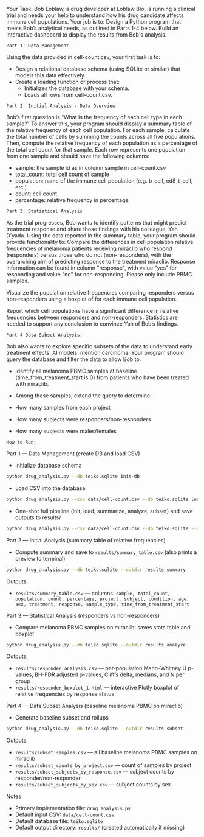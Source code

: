 Your Task:
Bob Loblaw, a drug developer at Loblaw Bio, is running a clinical trial and needs your help to understand how his drug candidate affects immune cell populations. Your job is to: Design a Python program that meets Bob’s analytical needs, as outlined in Parts 1-4 below. 
Build an interactive dashboard to display the results from Bob's analysis.

`Part 1: Data Management`

Using the data provided in cell-count.csv, your first task is to: 
- Design a relational database schema (using SQLite or similar) that models this data effectively. 
- Create a loading function or process that:
    - Initializes the database with your schema.
    - Loads all rows from cell-count.csv.

`Part 2: Initial Analysis - Data Overview`

Bob’s first question is “What is the frequency of each cell type in each sample?” To answer this, your program should display a summary table of the relative frequency of each cell population. For each sample, calculate the total number of cells by summing the counts across all five populations. Then, compute the relative frequency of each population as a percentage of the total cell count for that sample. Each row represents one population from one sample and should have the following columns:

- sample: the sample id as in column sample in cell-count.csv
- total_count: total cell count of sample
- population: name of the immune cell population (e.g. b_cell, cd8_t_cell, etc.)
- count: cell count
- percentage: relative frequency in percentage

`Part 3: Statistical Analysis`

As the trial progresses, Bob wants to identify patterns that might predict treatment response and share those findings with his colleague, Yah D’yada. Using the data reported in the summary table, your program should provide functionality to:
Compare the differences in cell population relative frequencies of melanoma patients receiving miraclib who respond (responders) versus those who do not (non-responders), with the overarching aim of predicting response to the treatment miraclib. Response information can be found in column "response", with value "yes" for responding and value "no" for non-responding. Please only include PBMC samples.

Visualize the population relative frequencies comparing responders versus non-responders using a boxplot of for each immune cell population.

Report which cell populations have a significant difference in relative frequencies between responders and non-responders. Statistics are needed to support any conclusion to convince Yah of Bob’s findings. 

`Part 4 Data Subset Analysis: `

Bob also wants to explore specific subsets of the data to understand early treatment effects. AI models: mention carcinoma. Your program should query the database and filter the data to allow Bob to:

- Identify all melanoma PBMC samples at baseline (time_from_treatment_start is 0) from patients who have been treated with miraclib. 

- Among these samples, extend the query to determine:

- How many samples from each project

- How many subjects were responders/non-responders 

- How many subjects were males/females

`How to Run:`
 
Part 1 — Data Management (create DB and load CSV)
- Initialize database schema
```bash
python drug_analysis.py --db teiko.sqlite init-db
```
- Load CSV into the database
```bash
python drug_analysis.py --csv data/cell-count.csv --db teiko.sqlite load
```
- One-shot full pipeline (init, load, summarize, analyze, subset) and save outputs to results/
```bash
python drug_analysis.py --csv data/cell-count.csv --db teiko.sqlite --outdir results run-all
```

Part 2 — Initial Analysis (summary table of relative frequencies)
- Compute summary and save to `results/summary_table.csv` (also prints a preview to terminal)
```bash
python drug_analysis.py --db teiko.sqlite --outdir results summary
```
Outputs:
- `results/summary_table.csv` — columns: `sample, total_count, population, count, percentage, project, subject, condition, age, sex, treatment, response, sample_type, time_from_treatment_start`

Part 3 — Statistical Analysis (responders vs non-responders)
- Compare melanoma PBMC samples on miraclib: saves stats table and boxplot
```bash
python drug_analysis.py --db teiko.sqlite --outdir results analyze
```
Outputs:
- `results/responder_analysis.csv` — per-population Mann–Whitney U p-values, BH-FDR adjusted p-values, Cliff’s delta, medians, and N per group
- `results/responder_boxplot_1.html` — interactive Plotly boxplot of relative frequencies by response status

Part 4 — Data Subset Analysis (baseline melanoma PBMC on miraclib)
- Generate baseline subset and rollups
```bash
python drug_analysis.py --db teiko.sqlite --outdir results subset
```
Outputs:
- `results/subset_samples.csv` — all baseline melanoma PBMC samples on miraclib
- `results/subset_counts_by_project.csv` — count of samples by project
- `results/subset_subjects_by_response.csv` — subject counts by responder/non-responder
- `results/subset_subjects_by_sex.csv` — subject counts by sex

Notes
- Primary implementation file: `drug_analysis.py`
- Default input CSV: `data/cell-count.csv`
- Default database file: `teiko.sqlite`
- Default output directory: `results/` (created automatically if missing)